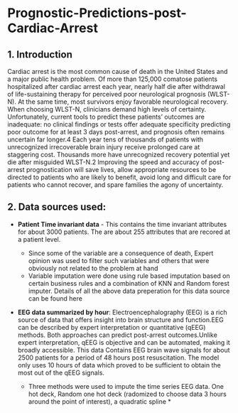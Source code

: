 # Prognostic-Predictions-post-Cardiac-Arrest
## 1. Introduction
Cardiac arrest is the most common cause of death in the United States and a major public health problem. Of more than 125,000 comatose patients hospitalized after cardiac arrest each year, nearly half die after withdrawal of life-sustaining therapy for perceived poor neurological prognosis (WLST-N). At the same time, most survivors enjoy favorable neurological recovery. When choosing WLST-N, clinicians demand high levels of certainty. Unfortunately, current tools to predict these patients’ outcomes are inadequate: no clinical findings or tests offer adequate specificity predicting poor outcome for at least 3 days post-arrest, and prognosis often remains uncertain far longer.4 Each year tens of thousands of patients with unrecognized irrecoverable brain injury receive prolonged care at staggering cost. Thousands more have unrecognized recovery potential yet die after misguided WLST-N.2 Improving the speed and accuracy of post-arrest prognostication will save lives, allow appropriate resources to be directed to patients who are likely to benefit, avoid long and difficult care for patients who cannot recover, and spare families the agony of uncertainty.

## 2. Data sources used:
  * <b>Patient Time invariant data</b> - This contains the time invariant attributes for about 3000 patients. The are about 255 attributes that are recored at a patient level. 
      * Since some of the variable are a consequence of death, Expert opinion was used to filter such variables and others that were obviously not related to the problem at hand
      * Variable imputation were done using rule based imputation based on certain business rules and a combination of KNN and Random forest imputer. Details of all the above data preperation for this data source can be found here
      
   * <b>EEG data summarized by hour</b>: Electroencephalography (EEG) is a rich source of data that offers insight into brain structure and function.EEG can be described by expert interpretation or quantitative (qEEG) methods. Both approaches can predict post-arrest outcomes.Unlike expert interpretation, qEEG is objective and can be automated, making it broadly accessible. This data Contains EEG brain wave signals for about 2500 patients for a period of 48 hours post resuscitation. The model only uses 10 hours of data which proved to be sufficient to obtain the most out of the qEEG signals.
      * Three methods were used to impute the time series EEG data. One hot deck, Random one hot deck (radomized to choose data 3 hours around the point of interest), a quadratic spline
    *
